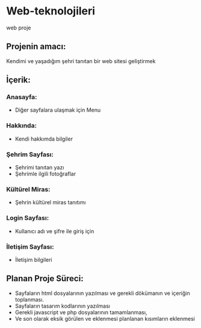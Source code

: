 # Web-teknolojileri
web proje
## Projenin amacı:
Kendimi ve yaşadığım şehri tanıtan bir web sitesi geliştirmek
## İçerik:
### Anasayfa:
- Diğer sayfalara ulaşmak için Menu
### Hakkında:
- Kendi hakkımda bilgiler
### Şehrim Sayfası:
- Şehrimi tanıtan yazı
- Şehrimle ilgili fotoğraflar
### Kültürel Miras:
- Şehrin kültürel miras tanıtımı
### Login Sayfası:
- Kullanıcı adı ve şifre ile giriş için
### İletişim Sayfası:
- İletişim bilgileri

## Planan Proje Süreci:
- Sayfaların html dosyalarının yazılması ve gerekli dökümanın ve içeriğin toplanması.
- Sayfaların tasarım kodlarının yazılması
- Gerekli javascript ve php dosyalarının tamamlanması,
- Ve son olarak eksik görülen ve eklenmesi planlanan kısımların eklenmesi
